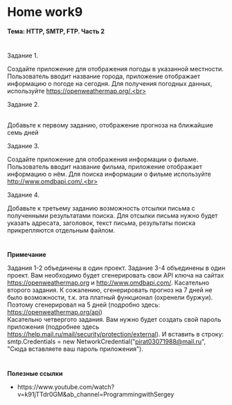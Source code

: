 # <b>Home work9

Тема: HTTP, SMTP, FTP. Часть 2</b><br>

#

Задание 1.<br>

Создайте приложение для отображения погоды в указанной местности. Пользователь вводит название города, приложение отображает информацию о погоде на сегодня. Для получения погодных данных, используйте https://openweathermap.org/.<br>


Задание 2.<br><br>

Добавьте к первому заданию, отображение прогноза на ближайшие семь дней<br>

Задание 3.<br>

Создайте приложение для отображения информации о фильме. Пользователь вводит название фильма, приложение отображает информацию о нём. Для поиска информации о фильме используйте http://www.omdbapi.com/.<br>

Задание 4.<br>

Добавьте к третьему заданию возможность отсылки письма с полученными результатами поиска. Для отсылки письма нужно будет указать адресата, заголовок, текст письма, результаты поиска прикрепляются отдельным файлом.<br>


# 

<b>Примечание</b><br>

Задания 1-2 объединены в один проект. Задание 3-4 объединены в один проект. Вам необходимо будет сгенерировать свои API ключа на сайтах https://openweathermap.org и http://www.omdbapi.com/. Касательно второго задания. К сожалению, сгенерировать прогноз на 7 дней не было возможности, т.к. эта платный функционал (охренели буржуи). Поэтому сгенерировал на 5 дней (подробно здесь: https://openweathermap.org/api)<br>
Касательно четвергото задания. Вам нужно будет создать свой пароль приложения (подробнее здесь https://help.mail.ru/mail/security/protection/external). И вставить в строку: smtp.Credentials = new NetworkCredential("pirat03071988@mail.ru", "Сюда вставляете ваш пароль приложения").

# 

<b>Полезные ссылки</b><br>

<ul>
<li>https://www.youtube.com/watch?v=k91jTTdr0GM&ab_channel=ProgrammingwithSergey</li>
</ul>
